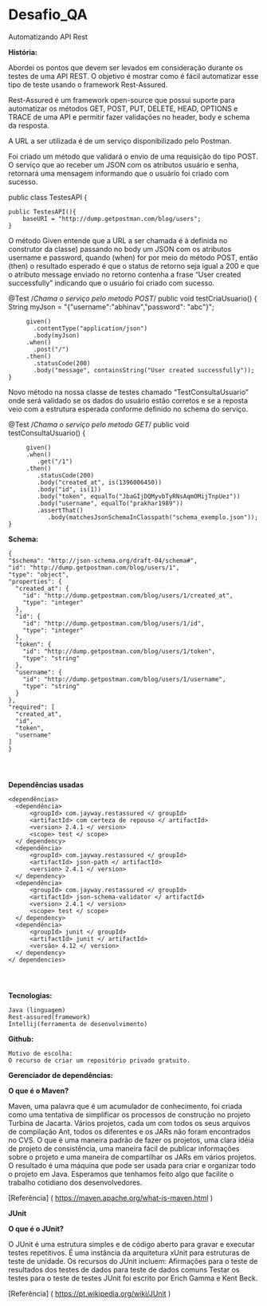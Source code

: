 # Desafio_QA
Automatizando API Rest

**História:**

Abordei os pontos que devem ser levados em consideração durante os testes de uma API REST. O objetivo é mostrar como é fácil automatizar esse tipo de teste usando o framework Rest-Assured.

Rest-Assured é um framework open-source que possui suporte para automatizar os métodos GET, POST, PUT, DELETE, HEAD, OPTIONS e TRACE de uma API e permitir fazer validações no header, body e schema da resposta.

A URL a ser utilizada é de um serviço disponibilizado pelo Postman.

Foi criado um método que validará o envio de uma requisição do tipo POST. O serviço que ao receber um JSON com os atributos usuário e senha, retornará uma mensagem informando que o usuário foi criado com sucesso.

public class TestesAPI {
	
	public TestesAPI(){
		baseURI = "http://dump.getpostman.com/blog/users";
	}
  
 O método Given entende que a URL a ser chamada é à definida no construtor da classe) passando no body um JSON com os atributos username e password, quando (when) for por meio do método POST, então (then) o resultado esperado é que o status de retorno seja igual a 200 e que o atributo message enviado no retorno contenha a frase “User created successfully” indicando que o usuário foi criado com sucesso.

  
  @Test
	/*Chama o serviço pelo metodo POST*/
	public void testCriaUsuario() {
		String myJson = "{\"username\":\"abhinav\",\"password\": \"abc\"}";
    	
         given()
           .contentType("application/json")
    	   .body(myJson)
    	 .when()
    	   .post("/")
    	 .then()
    	   .statusCode(200)
    	   .body("message", containsString("User created successfully"));	 
	}
  
 Novo método na nossa classe de testes chamado “TestConsultaUsuario” onde será validado se os dados do usuário estão corretos e se a reposta veio com a estrutura esperada conforme definido no schema do serviço.
 
 @Test
	/*Chama o serviço pelo metodo GET*/
	public void testConsultaUsuario() {
		
		 given()
		 .when()
		    .get("/1")
		 .then()
		    .statusCode(200)
		    .body("created_at", is(1396006450))
		    .body("id", is(1))
		    .body("token", equalTo("JbaGIjDQMyvbTyRNsAqmOMijTnpUez"))
		    .body("username", equalTo("prakhar1989"))
		    .assertThat()
		       .body(matchesJsonSchemaInClasspath("schema_exemplo.json"));
	}
	
	
	
  
  
  **Schema:**
  ```
  {
  "$schema": "http://json-schema.org/draft-04/schema#",
  "id": "http://dump.getpostman.com/blog/users/1",
  "type": "object",
  "properties": {
    "created_at": {
      "id": "http://dump.getpostman.com/blog/users/1/created_at",
      "type": "integer"
    },
    "id": {
      "id": "http://dump.getpostman.com/blog/users/1/id",
      "type": "integer"
    },
    "token": {
      "id": "http://dump.getpostman.com/blog/users/1/token",
      "type": "string"
    },
    "username": {
      "id": "http://dump.getpostman.com/blog/users/1/username",
      "type": "string"
    }
  },
  "required": [
    "created_at",
    "id",
    "token",
    "username"
  ]
}




```
**Dependências usadas**
```
<dependências>
  <dependência>
      <groupId> com.jayway.restassured </ groupId>
      <artifactId> com certeza de repouso </ artifactId>
      <version> 2.4.1 </ version>
      <scope> test </ scope>
  </ dependency>
  <dependência>
      <groupId> com.jayway.restassured </ groupId>
      <artifactId> json-path </ artifactId>
      <version> 2.4.1 </ version>
  </ dependency>
  <dependência>
      <groupId> com.jayway.restassured </ groupId>
      <artifactId> json-schema-validator </ artifactId>
      <version> 2.4.1 </ version>
      <scope> test </ scope>
  </ dependency>
  <dependência>
      <groupId> junit </ groupId>
      <artifactId> junit </ artifactId>
      <versão> 4.12 </ version>
  </ dependency>		
</ dependencies>




```
**Tecnologias:**
```
Java (linguagem)
Rest-assured(framework)
Intellij(ferramenta de desenvolvimento)
```



**Github:**
```
Motivo de escolha:
O recurso de criar um repositório privado gratuito.
```



**Gerenciador de dependências:**

**O que é o Maven?**

Maven, uma palavra que é um acumulador de conhecimento, foi criada como uma tentativa de simplificar os processos de construção no projeto Turbina de Jacarta. Vários projetos, cada um com todos os seus arquivos de compilação Ant, todos os diferentes e os JARs não foram encontrados no CVS. O que é uma maneira padrão de fazer os projetos, uma clara idéia de projeto de consistência, uma maneira fácil de publicar informações sobre o projeto e uma maneira de compartilhar os JARs em vários projetos.
O resultado é uma máquina que pode ser usada para criar e organizar todo o projeto em Java. Esperamos que tenhamos feito algo que facilite o trabalho cotidiano dos desenvolvedores.

[Referência] ( https://maven.apache.org/what-is-maven.html )




**JUnit**

**O que é o JUnit?**

O JUnit é uma estrutura simples e de código aberto para gravar e executar testes repetitivos. É uma instância da arquitetura xUnit para estruturas de teste de unidade. Os recursos do JUnit incluem:
Afirmações para o teste de resultados dos testes de dados para teste de dados comuns Testar os testes para o teste de testes JUnit foi escrito por Erich Gamma e Kent Beck.

[Referência] ( https://pt.wikipedia.org/wiki/JUnit )
